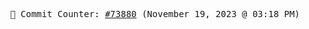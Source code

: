 <p align="center">
    <samp>
        📮 Commit Counter: <a href="https://github.com/Javascript-void0/Javascript-void0/commits/main">#73880</a> (November 19, 2023 @ 03:18 PM)
    </samp>
</p>